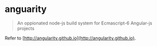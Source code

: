 anguarity
=========

> An oppionated node-js build system for Ecmascript-6 Angular-js projects

Refer to [http://angularity.github.io](http://angularity.github.io).
